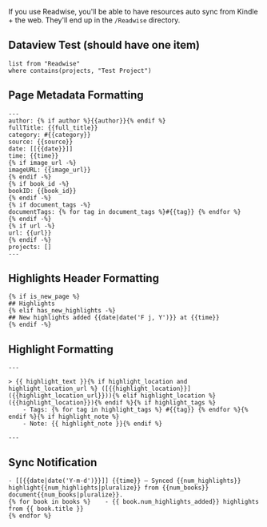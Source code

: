 If you use Readwise, you'll be able to have resources auto sync from Kindle + the web. They'll end up in the  `/Readwise` directory.

## Dataview Test (should have one item)
```dataview
list from "Readwise" 
where contains(projects, "Test Project")
```

## Page Metadata Formatting

```
---
author: {% if author %}{{author}}{% endif %}
fullTitle: {{full_title}}
category: #{{category}}
source: {{source}}
date: [[{{date}}]]
time: {{time}}
{% if image_url -%}
imageURL: {{image_url}}
{% endif -%}
{% if book_id -%}
bookID: {{book_id}}
{% endif -%}
{% if document_tags -%}
documentTags: {% for tag in document_tags %}#{{tag}} {% endfor %}
{% endif -%}
{% if url -%}
url: {{url}}
{% endif -%}
projects: []
---
```


## Highlights Header Formatting

```
{% if is_new_page %}
## Highlights
{% elif has_new_highlights -%}
## New highlights added {{date|date('F j, Y')}} at {{time}}
{% endif -%}
```


## Highlight Formatting

```
---

> {{ highlight_text }}{% if highlight_location and highlight_location_url %} ([{{highlight_location}}]({{highlight_location_url}})){% elif highlight_location %} ({{highlight_location}}){% endif %}{% if highlight_tags %}
    - Tags: {% for tag in highlight_tags %} #{{tag}} {% endfor %}{% endif %}{% if highlight_note %}
    - Note: {{ highlight_note }}{% endif %}

---
```


## Sync Notification
```
- [[{{date|date('Y-m-d')}}]] {{time}} — Synced {{num_highlights}} highlight{{num_highlights|pluralize}} from {{num_books}} document{{num_books|pluralize}}.
{% for book in books %}    - {{ book.num_highlights_added}} highlights from {{ book.title }}
{% endfor %}
```